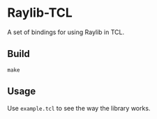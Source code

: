 # Raylib-TCL
A set of bindings for using Raylib in TCL.

## Build
```
make
```

## Usage
Use `example.tcl` to see the way the library works.